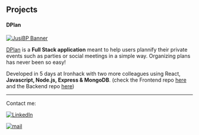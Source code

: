 ## Projects
#### DPlan
[![JusiBP Banner](../main/DPlan.png)](https://famous-brioche-240d75.netlify.app/)

[DPlan](https://famous-brioche-240d75.netlify.app/) is a **Full Stack application** meant to help users plannify their private events such as parties or social meetings in a simple way. Organizing plans has never been so easy!

Developed in 5 days at Ironhack with two more colleagues using React, **Javascript, Node.js, Express & MongoDB**. (check the Frontend repo [here](https://github.com/PmplCode/DPlan-front) and the Backend repo [here](https://github.com/PmplCode/DPlan-back))

---

Contact me:

[![LinkedIn](https://img.shields.io/badge/LinkedIn-0077B5?style=for-the-badge&logo=linkedin&logoColor=white)](https://linkedin.com/in/yabel-rodriguez)

[![mail](https://img.shields.io/badge/Gmail-D14836?style=for-the-badge&logo=gmail&logoColor=white)](mailto:yabelrr@gmail.com)
